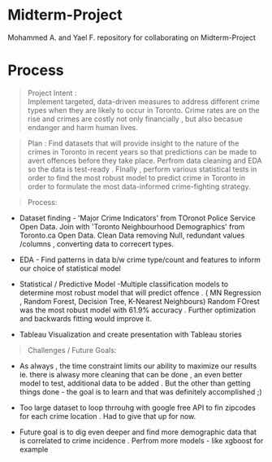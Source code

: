 # Midterm-Project
Mohammed A. and Yael F. repository for collaborating on Midterm-Project


# Process

> Project Intent :  
Implement targeted, data-driven measures to address different crime types when they are likely to occur in Toronto. Crime rates are on the rise and crimes are costly not only financially , but also becasue endanger and harm human lives.

> Plan : 
Find datasets that will provide insight to the nature of the crimes in Toronto in recent years so that predictions can be made to avert offences before they take place. Perfrom data cleaning and EDA so the data is test-ready . FInally , perform various statistical tests in order to find the most robust model to predict crime in Toronto in order to formulate the most data-informed crime-fighting strategy.

> Process:  

* Dataset finding - 'Major Crime Indicators'  from TOronot Police Service Open Data.
Join with 'Toronto Neighbourhood Demographics' from Toronto.ca Open Data.
Clean Data removing Null, redundant values /columns , converting data to correcert types. 

* EDA - Find patterns in data b/w crime type/count and features to inform our choice of statistical model 

* Statistical / Predictive Model -Multiple classification models to determine most robust model that will predict offence . ( MN Regression , Random Forest, Decision Tree, K-Nearest Neighbours) Random FOrest was the most robust model with 61.9% accuracy . Further optimization and backwards fitting would improve it.

* Tableau Visualization and create presentation with Tableau stories

> Challenges / Future Goals:
* As always , the time constraint limits our ability to maximize our results ie. there is alwasy more cleaning that can be done , an even better model to test, additional data to be added . But the other than getting things done - the goal is to learn and that was definitely accomplished ;)

* Too large dataset to loop thrrouhg with google free API to fin zipcodes for each crime location . Had to give that up for now.

* Future goal is to dig even deeper and find more demographic data that is correlated to crime incidence . Perfrom more models - like xgboost for example



